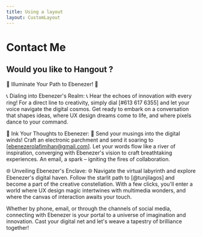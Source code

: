 ```yaml
---
title: Using a layout
layout: CustomLayout
---
```

# Contact Me

## Would you like to Hangout ?

🌟 Illuminate Your Path to Ebenezer! 🌟

📞 Dialing into Ebenezer's Realm: 📞
Hear the echoes of innovation with every ring! For a direct line to creativity, simply dial [#613 617 6355] and let your voice navigate the digital cosmos. Get ready to embark on a conversation that shapes ideas, where UX design dreams come to life, and where pixels dance to your command.

📧 Ink Your Thoughts to Ebenezer: 📧
Send your musings into the digital winds! Craft an electronic parchment and send it soaring to [ebenezerolafimihan@gmail.com]. Let your words flow like a river of inspiration, converging with Ebenezer's vision to craft breathtaking experiences. An email, a spark – igniting the fires of collaboration.

🌐 Unveiling Ebenezer's Enclave: 🌐
Navigate the virtual labyrinth and explore Ebenezer's digital haven. Follow the starlit path to [@tunjilagos] and become a part of the creative constellation. With a few clicks, you'll enter a world where UX design magic intertwines with multimedia wonders, and where the canvas of interaction awaits your touch.

Whether by phone, email, or through the channels of social media, connecting with Ebenezer is your portal to a universe of imagination and innovation. Cast your digital net and let's weave a tapestry of brilliance together!




